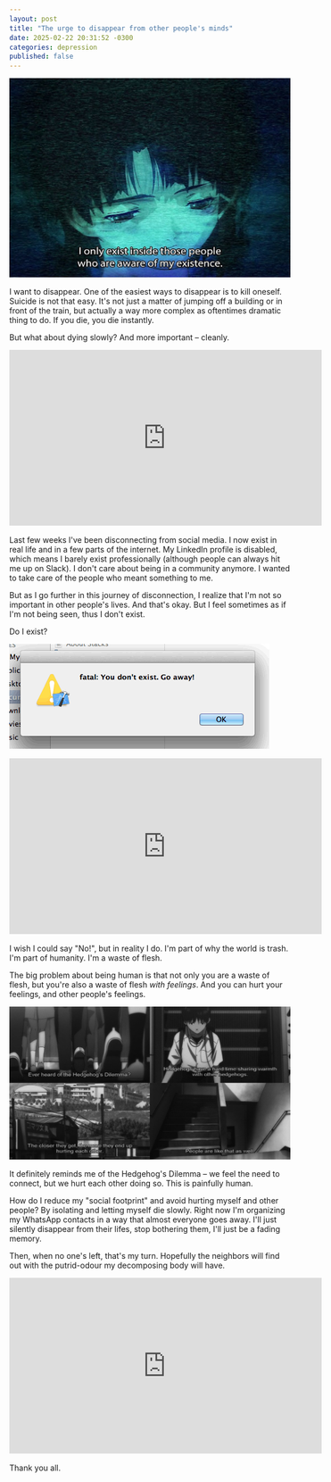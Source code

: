 ```yaml
---
layout: post
title: "The urge to disappear from other people's minds"
date: 2025-02-22 20:31:52 -0300
categories: depression
published: false
---
```


![Lain Existence](/assets/img/lain-existence.jpg)

I want to disappear. One of the easiest ways to disappear is to kill oneself.
Suicide is not that easy. It's not just a matter of jumping off a building
or in front of the train, but actually a way more complex as oftentimes 
dramatic thing to do. If you die, you die instantly. 

But what about dying slowly? And more important – cleanly.

<iframe width="560" height="315" src="https://www.youtube.com/embed/hpn4UiSgMhc?si=D_81o54133IB8bjU" title="YouTube video player" frameborder="0" allow="accelerometer; autoplay; clipboard-write; encrypted-media; gyroscope; picture-in-picture; web-share" referrerpolicy="strict-origin-when-cross-origin" allowfullscreen></iframe>

Last few weeks I've been disconnecting from social media. I now exist in real
life and in a few parts of the internet. My LinkedIn profile is disabled, which
means I barely exist professionally (although people can always hit me up
on Slack). I don't care about being in a community anymore. I wanted to take
care of the people who meant something to me. 

But as I go further in this journey of disconnection, I realize that I'm not 
so important in other people's lives. And that's okay. But I feel sometimes as 
if I'm not being seen, thus I don't exist. 

Do I exist?

![You don't exist, go away!](/assets/img/exist.png)

<iframe width="560" height="315" src="https://www.youtube.com/embed/6W6HhdqA95w?si=XfyEFOkbP-oINcaj" title="YouTube video player" frameborder="0" allow="accelerometer; autoplay; clipboard-write; encrypted-media; gyroscope; picture-in-picture; web-share" referrerpolicy="strict-origin-when-cross-origin" allowfullscreen></iframe>

I wish I could say "No!", but in reality I do. I'm part of why the world is
trash. I'm part of humanity. I'm a waste of flesh. 

The big problem about being human is that not only you are a waste of flesh, 
but you're also a waste of flesh *with feelings*. And you can hurt your feelings,
and other people's feelings.

![Hedgehog Dilemma](/assets/img/hedgehog.jpg)

It definitely reminds me of the Hedgehog's Dilemma – we feel the need to connect,
but we hurt each other doing so. This is painfully human.

How do I reduce my "social footprint" and avoid hurting myself and other people?
By isolating and letting myself die slowly. Right now I'm organizing my WhatsApp
contacts in a way that almost everyone goes away. I'll just silently disappear
from their lifes, stop bothering them, I'll just be a fading memory.

Then, when no one's left, that's my turn. Hopefully the neighbors will find
out with the putrid-odour my decomposing body will have.

<iframe width="560" height="315" src="https://www.youtube.com/embed/nWlvCREr0ks?si=qOBIuKrkffea7-Uy" title="YouTube video player" frameborder="0" allow="accelerometer; autoplay; clipboard-write; encrypted-media; gyroscope; picture-in-picture; web-share" referrerpolicy="strict-origin-when-cross-origin" allowfullscreen></iframe>

Thank you all.

